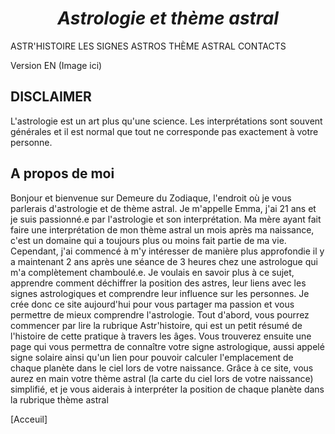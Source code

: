 # <center>*Astrologie et thème astral*</center>

ASTR'HISTOIRE LES SIGNES ASTROS THÈME ASTRAL CONTACTS

Version EN
(Image ici)

## **DISCLAIMER**

L'astrologie est un art plus qu'une science. Les interprétations sont souvent générales et il est normal que tout ne corresponde pas exactement à votre personne.

## **A propos de moi**

Bonjour et bienvenue sur Demeure du Zodiaque, l'endroit où je vous parlerais d'astrologie et de thème astral. Je m'appelle Emma, j'ai 21 ans et je suis passionné.e par l'astrologie et son interprétation. Ma mère ayant fait faire une interprétation de mon thème astral un mois après ma naissance, c'est un domaine qui a toujours plus ou moins fait partie de ma vie. Cependant, j'ai commencé à m'y intéresser de manière plus approfondie il y a maintenant 2 ans après une séance de 3 heures chez une astrologue qui m'a complètement chamboulé.e. Je voulais en savoir plus à ce sujet, apprendre comment déchiffrer la position des astres, leur liens avec les signes astrologiques et comprendre leur influence sur les personnes.
Je crée donc ce site aujourd'hui pour vous partager ma passion et vous permettre de mieux comprendre l'astrologie. Tout d'abord, vous pourrez commencer par lire la rubrique Astr'histoire, qui est un petit résumé de l'histoire de cette pratique à travers les âges. Vous trouverez ensuite une page qui vous permettra de connaître votre signe astrologique, aussi appelé signe solaire ainsi qu'un lien pour pouvoir calculer l'emplacement de chaque planète dans le ciel lors de votre naissance. Grâce à ce site, vous aurez en main votre thème astral (la carte du ciel lors de votre naissance) simplifié, et je vous aiderais à interpréter la position de chaque planète dans la rubrique thème astral

[Acceuil]
